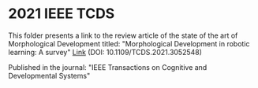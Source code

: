 # 2021 IEEE TCDS

This folder presents a link to the review article of the state of the art of Morphological Development titled:
"Morphological Development in robotic learning: A survey" [Link](https://ieeexplore.ieee.org/document/9328449) (DOI: 10.1109/TCDS.2021.3052548)

Published in the journal: "IEEE Transactions on Cognitive and Developmental Systems"



